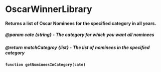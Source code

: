 # OscarWinnerLibrary


#### Returns a list of Oscar Nominees for the specified category in all years.

##### @param cate {string} - The category for which you want all nominees
##### @return matchCategroy {list} - The list of nominees in the specified category
**`function getNomineesInCategory(cate)`**

#
